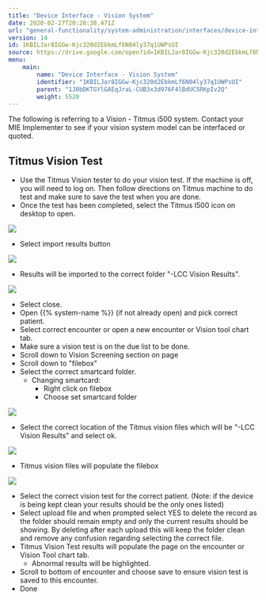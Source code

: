 ```yaml
---
title: "Device Interface - Vision System"
date: 2020-02-27T20:28:38.471Z
url: "general-functionality/system-administration/interfaces/device-interface-vision-system.html"
version: 14
id: 1KBILJar8IGGw-Kjc320d2EbkmLf6N04ly37q1UWPsUI
source: https://drive.google.com/open?id=1KBILJar8IGGw-Kjc320d2EbkmLf6N04ly37q1UWPsUI
menu:
    main:
        name: "Device Interface - Vision System"
        identifier: "1KBILJar8IGGw-Kjc320d2EbkmLf6N04ly37q1UWPsUI"
        parent: "1J0bDKTGYlGAEqJraL-CUB3x3d976F4lBdUCSRKpIv2Q"
        weight: 5520
---
```

The following is referring to a Vision - Titmus i500 system. Contact your MIE Implementer to see if your vision system model can be interfaced or quoted.

## Titmus Vision Test

* Use the Titmus Vision tester to do your vision test. If the machine is off, you will need to log on. Then follow directions on Titmus machine to do test and make sure to save the test when you are done.
* Once the test has been completed, select the Titmus I500 icon on desktop to open.

![](../../../external_files/0871595b236a40fe526bce7df2b98922.png)

* Select import results button

![](../../../external_files/7c3d01a2324ab69ed4cf838a0da792f5.png)

* Results will be imported to the correct folder "-LCC Vision Results".

![](../../../external_files/795b520f6c8b794febd9b2aa1780c6f4.png)

* Select close.
* Open {{% system-name %}} (if not already open) and pick correct patient.
* Select correct encounter or open a new encounter or Vision tool chart tab.
* Make sure a vision test is on the due list to be done.
* Scroll down to Vision Screening section on page
* Scroll down to "filebox"
* Select the correct smartcard folder.
    * Changing smartcard:
        * Right click on filebox
        * Choose set smartcard folder

![](../../../external_files/59abe2c8e01e624902ba7acb8558e81e.png)

* Select the correct location of the Titmus vision files which will be "-LCC Vision Results" and select ok.

![](../../../external_files/7423cdd80bfe0ed953667ce9ba2cbad6.png)

* Titmus vision files will populate the filebox

![](../../../external_files/ef17d1a86269658587df653f480a395b.png)

* Select the correct vision test for the correct patient. (Note: if the device is being kept clean your results should be the only ones listed)
* Select upload file and when prompted select YES to delete the record as the folder should remain empty and only the current results should be showing. By deleting after each upload this will keep the folder clean and remove any confusion regarding selecting the correct file.
* Titmus Vision Test results will populate the page on the encounter or Vision Tool chart tab.
    * Abnormal results will be highlighted.
* Scroll to bottom of encounter and choose save to ensure vision test is saved to this encounter.
* Done
